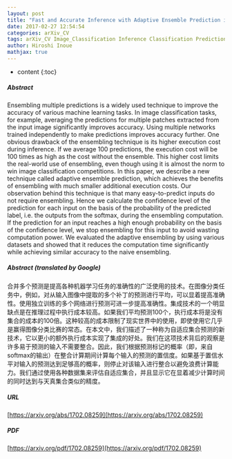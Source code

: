 ```yaml
---
layout: post
title: "Fast and Accurate Inference with Adaptive Ensemble Prediction in Image Classification with Deep Neural Networks"
date: 2017-02-27 12:54:54
categories: arXiv_CV
tags: arXiv_CV Image_Classification Inference Classification Prediction
author: Hiroshi Inoue
mathjax: true
---
```


* content
{:toc}

##### Abstract
Ensembling multiple predictions is a widely used technique to improve the accuracy of various machine learning tasks. In image classification tasks, for example, averaging the predictions for multiple patches extracted from the input image significantly improves accuracy. Using multiple networks trained independently to make predictions improves accuracy further. One obvious drawback of the ensembling technique is its higher execution cost during inference. If we average 100 predictions, the execution cost will be 100 times as high as the cost without the ensemble. This higher cost limits the real-world use of ensembling, even though using it is almost the norm to win image classification competitions. In this paper, we describe a new technique called adaptive ensemble prediction, which achieves the benefits of ensembling with much smaller additional execution costs. Our observation behind this technique is that many easy-to-predict inputs do not require ensembling. Hence we calculate the confidence level of the prediction for each input on the basis of the probability of the predicted label, i.e. the outputs from the softmax, during the ensembling computation. If the prediction for an input reaches a high enough probability on the basis of the confidence level, we stop ensembling for this input to avoid wasting computation power. We evaluated the adaptive ensembling by using various datasets and showed that it reduces the computation time significantly while achieving similar accuracy to the naive ensembling.

##### Abstract (translated by Google)
合并多个预测是提高各种机器学习任务的准确性的广泛使用的技术。在图像分类任务中，例如，对从输入图像中提取的多个补丁的预测进行平均，可以显着提高准确性。使用独立训练的多个网络进行预测可进一步提高准确性。集成技术的一个明显缺点是在推理过程中执行成本较高。如果我们平均预测100个，执行成本将是没有集合的成本的100倍。这种较高的成本限制了现实世界中的使用，即使使用它几乎是赢得图像分类比赛的常态。在本文中，我们描述了一种称为自适应集合预测的新技术，它以更小的额外执行成本实现了集成的好处。我们在这项技术背后的观察是许多易于预测的输入不需要整合。因此，我们根据预测标记的概率（即，来自softmax的输出）在整合计算期间计算每个输入的预测的置信度。如果基于置信水平对输入的预测达到足够高的概率，则停止对该输入进行整合以避免浪费计算能力。我们通过使用各种数据集来评估自适应集合，并且显示它在显着减少计算时间的同时达到与天真集合类似的精度。

##### URL
[https://arxiv.org/abs/1702.08259](https://arxiv.org/abs/1702.08259)

##### PDF
[https://arxiv.org/pdf/1702.08259](https://arxiv.org/pdf/1702.08259)

